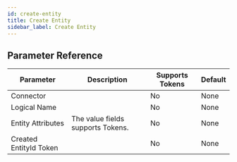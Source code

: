 ```yaml
---
id: create-entity
title: Create Entity
sidebar_label: Create Entity
---
```





## Parameter Reference
| Parameter | Description | Supports Tokens | Default |
| -- | -- | -- | -- |
| Connector |  | No | None |
| Logical Name |  | No | None |
| Entity Attributes | The value fields supports Tokens. | No | None |
| Created EntityId Token |  | No | None |
